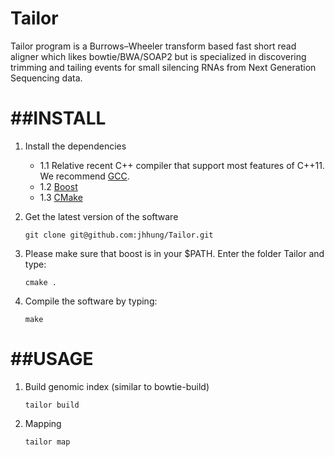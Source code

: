 Tailor
======

Tailor program is a Burrows–Wheeler transform based fast short read aligner which likes bowtie/BWA/SOAP2 but is specialized in discovering trimming and tailing events for small silencing RNAs from Next Generation Sequencing data. 

##INSTALL
=======
1. Install the dependencies
	- 1.1 Relative recent C++ compiler that support most features of C++11. We recommend [GCC](http://gcc.gnu.org/).
	- 1.2 [Boost](http://www.boost.org/users/download/)
	- 1.3 [CMake](http://www.cmake.org/)

2. Get the latest version of the software

	`git clone git@github.com:jhhung/Tailor.git`

3. Please make sure that boost is in your $PATH. Enter the folder Tailor and type:

	`cmake .`
	
	
4. Compile the software by typing:

	`make`
	
##USAGE
=====

1.	Build genomic index (similar to bowtie-build)

	`tailor build `
	
2.  Mapping 

	`tailor map`